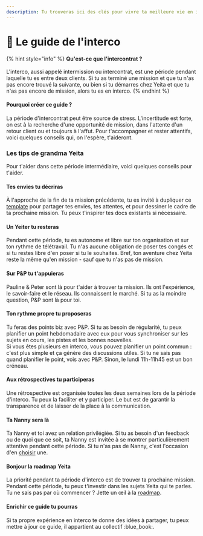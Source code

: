 ```yaml
---
description: Tu trouveras ici des clés pour vivre ta meilleure vie en intercontrat !
---
```


# 🔎 Le guide de l'interco

{% hint style="info" %}
**Qu'est-ce que l'intercontrat ?**\
\
L'interco, aussi appelé intermission ou intercontrat, est une période pendant laquelle tu es entre deux clients. Si tu as terminé une mission et que tu n'as pas encore trouvé la suivante, ou bien si tu démarres chez Yeita et que tu n'as pas encore de mission, alors tu es en interco.&#x20;
{% endhint %}

#### Pourquoi créer ce guide ?&#x20;

La période d'intercontrat peut être source de stress. L'incertitude est forte, on est à la recherche d'une opportunité de mission, dans l'attente d'un retour client ou et toujours à l'affut. Pour t'accompagner et rester attentifs, voici quelques conseils qui, on l'espère, t'aideront.&#x20;

### Les tips de grandma Yeita&#x20;

Pour t'aider dans cette période intermédiaire, voici quelques conseils pour t'aider.&#x20;

#### Tes envies tu décriras

À l'approche de la fin de ta mission précédente, tu es invité à dupliquer ce [template](https://docs.google.com/document/d/1rrPGrRID9EDbtuQnLg-PaSwCI0ihNWdpHLhRPfHIXAw/edit?usp=sharing) pour partager tes envies, tes attentes, et pour dessiner le cadre de ta prochaine mission. Tu peux t'inspirer tes docs existants si nécessaire.&#x20;

#### Un Yeiter tu resteras

Pendant cette période, tu es autonome et libre sur ton organisation et sur ton rythme de télétravail. Tu n'as aucune obligation de poser tes congés et si tu restes libre d'en poser si tu le souhaites. Bref, ton aventure chez Yeita reste la même qu'en mission - sauf que tu n'as pas de mission.&#x20;

#### Sur P\&P tu t'appuieras&#x20;

Pauline & Peter sont là pour t'aider à trouver ta mission. Ils ont l'expérience, le savoir-faire et le réseau. Ils connaissent le marché. Si tu as la moindre question, P\&P sont là pour toi.&#x20;

#### Ton rythme propre tu proposeras

Tu feras des points biz avec P\&P. Si tu as besoin de régularité, tu peux planifier un point hebdomadaire avec eux pour vous synchroniser sur les sujets en cours, les pistes et les bonnes nouvelles. \
Si vous êtes plusieurs en interco, vous pouvez planifier un point commun : c'est plus simple et ça génère des discussions utiles. Si tu ne sais pas quand planifier le point, vois avec P\&P. Sinon, le lundi 11h-11h45 est un bon créneau.&#x20;

#### Aux rétrospectives tu participeras&#x20;

Une rétrospective est organisée toutes les deux semaines lors de la période d'interco. Tu peux la faciliter et y participer. Le but est de garantir la transparence et de laisser de la place à la communication.&#x20;

#### Ta Nanny sera là&#x20;

Ta Nanny et toi avez un relation privilégiée. Si tu as besoin d'un feedback ou de quoi que ce soit, ta Nanny est invitée à se montrer particulièrement attentive pendant cette période. Si tu n'as pas de Nanny, c'est l'occasion d'en [choisir](decouvrir-yeita/rituels-and-suivi-mamie.md) une.&#x20;

#### Bonjour la roadmap Yeita

La priorité pendant ta période d'interco est de trouver ta prochaine mission. Pendant cette période, tu peux t'investir dans les sujets Yeita qui te parles. Tu ne sais pas par où commencer ? Jette un œil à la [roadmap](https://www.figma.com/file/PKlEKa3dNhFR9WRugNqsEV/Yeita-Roadmap?type=whiteboard\&node-id=0-1\&t=d7dtWCTRXUtjh72L-0).&#x20;

#### Enrichir ce guide tu pourras&#x20;

Si ta propre expérience en interco te donne des idées à partager, tu peux mettre à jour ce guide, il appartient au collectif :blue\_book:.&#x20;

